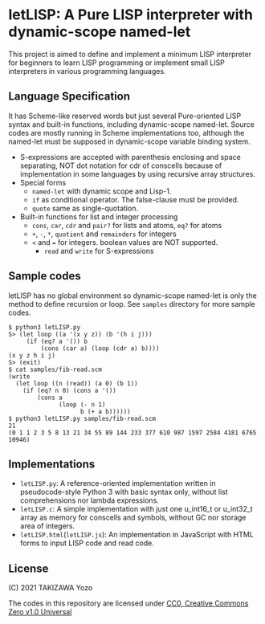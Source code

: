 # letLISP: A Pure LISP interpreter with dynamic-scope named-let

This project is aimed to define and implement a minimum LISP interpreter for beginners to learn LISP programming or implement small LISP interpreters in various programming languages.

## Language Specification

It has Scheme-like reserved words but just several Pure-oriented LISP syntax and built-in functions, including dynamic-scope named-let. Source codes are mostly running in Scheme implementations too, although the named-let must be supposed in dynamic-scope variable binding system.

* S-expressions are accepted with parenthesis enclosing and space separating, NOT dot notation for cdr of conscells because of implementation in some languages by using recursive array structures.
* Special forms
	* `named-let` with dynamic scope and Lisp-1.
	* `if` as conditional operator. The false-clause must be provided.
	* `quote` same as single-quotation.
* Built-in functions for list and integer processing
	* `cons`, `car`, `cdr` and `pair?` for lists and atoms, `eq?` for atoms
	* `+`, `-`, `*`, `quotient` and `remainders` for integers
	* `<` and `=` for integers. boolean values are NOT supported.
        * `read` and `write` for S-expressions

## Sample codes

letLISP has no global environment so dynamic-scope named-let is only the method to define recursion or loop. See `samples` directory for more sample codes.

```
$ python3 letLISP.py 
S> (let loop ((a '(x y z)) (b '(h i j)))
     (if (eq? a '()) b
         (cons (car a) (loop (cdr a) b))))
(x y z h i j)
S> (exit)
$ cat samples/fib-read.scm 
(write
  (let loop ((n (read)) (a 0) (b 1))
    (if (eq? n 0) (cons a '())
        (cons a
              (loop (- n 1)
                    b (+ a b))))))
$ python3 letLISP.py samples/fib-read.scm 
21
(0 1 1 2 3 5 8 13 21 34 55 89 144 233 377 610 987 1597 2584 4181 6765 10946)
```

## Implementations

* `letLISP.py`: A reference-oriented implementation written in pseudocode-style Python 3 with basic syntax only, without list comprehensions nor lambda expressions.
* `letLISP.c`: A simple implementation with just one u_int16_t or u_int32_t array as memory for conscells and symbols, without GC nor storage area of integers.
* `letLISP.html`(`letLISP.js`): An implementation in JavaScript with HTML forms to input LISP code and read code.

## License

(C) 2021 TAKIZAWA Yozo

The codes in this repository are licensed under [CC0, Creative Commons Zero v1.0 Universal](https://creativecommons.org/publicdomain/zero/1.0/)

